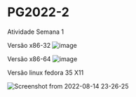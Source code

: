 # PG2022-2
Atividade Semana 1 

Versão x86-32
![image](https://user-images.githubusercontent.com/110510237/183259169-d5fda591-d5e4-46db-9b2d-43d6267e7695.png)

Versão x86-64
![image](https://user-images.githubusercontent.com/110510237/183270259-02ed07db-12f8-450f-ad53-13c29c7412ac.png)

Versão linux fedora 35 X11

![Screenshot from 2022-08-14 23-26-25](https://user-images.githubusercontent.com/110510237/184567730-610bb5a6-7a17-4349-8cca-f10bd1a2ec41.png)
